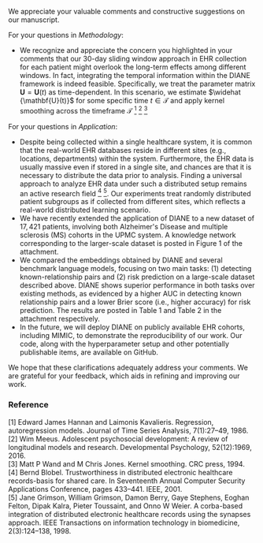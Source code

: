 We appreciate your valuable comments and constructive suggestions on our manuscript.

For your questions in *Methodology*:

- We recognize and appreciate the concern you highlighted in your comments that our 30-day sliding window approach in EHR collection for each patient might overlook the long-term effects among different windows. In fact, integrating the temporal information within the DIANE framework is indeed feasible. Specifically, we treat the parameter matrix $\mathbf{U} = \mathbf{U} (t)$ as time-dependent. In this scenario, we estimate $\widehat {\mathbf{U}(t)}$ for some specific time $t \in \mathcal{T}$ and apply kernel smoothing across the timeframe $\mathcal{T}$ [<sup>1</sup>](#refer-anchor-1) [<sup>2</sup>](#refer-anchor-2) [<sup>3</sup>](#refer-anchor-3)

For your questions in *Application*:

- Despite being collected within a single healthcare system, it is common that the real-world EHR databases reside in different sites (e.g., locations, departments) within the system. Furthermore, the EHR data is usually massive even if stored in a single site, and chances are that it is necessary to distribute the data prior to analysis. Finding a universal approach to analyze EHR data under such a distributed setup remains an active research field [<sup>4</sup>](#refer-anchor-4) [<sup>5</sup>](#refer-anchor-5). Our experiments treat randomly distributed patient subgroups as if collected from different sites, which reflects a real-world distributed learning scenario.
- We have recently extended the application of DIANE to a new dataset of $17,421$ patients, involving both Alzheimer's Disease and multiple sclerosis (MS) cohorts in the UPMC system. A knowledge network corresponding to the larger-scale dataset is posted in Figure 1 of the attachment.
- We compared the embeddings obtained by DIANE and several benchmark language models, focusing on two main tasks: (1) detecting known-relationship pairs and (2) risk prediction on a large-scale dataset described above. DIANE shows superior performance in both tasks over existing methods, as evidenced by a higher AUC in detecting known relationship pairs and a lower Brier score (i.e., higher accuracy) for risk prediction. The results are posted in Table 1 and Table 2 in the attachment respectively.
- In the future, we will deploy DIANE on publicly available EHR cohorts, including MIMIC, to demonstrate the reproducibility of our work. Our code, along with the hyperparameter setup and other potentially publishable items, are available on GitHub.

We hope that these clarifications adequately address your comments. We are grateful for your feedback, 
which aids in refining and improving our work.

### Reference

<div id="refer-anchor-1"></div>
[1] Edward James Hannan and Laimonis Kavalieris. Regression, autoregression models. Journal of Time Series Analysis, 7(1):27–49, 1986.
<div id="refer-anchor-2"></div>
[2] Wim Meeus. Adolescent psychosocial development: A review of longitudinal models and research. Developmental Psychology, 52(12):1969, 2016.
<div id="refer-anchor-3"></div>
[3] Matt P Wand and M Chris Jones. Kernel smoothing. CRC press, 1994.
<div id="refer-anchor-4"></div>
[4] Bernd Blobel. Trustworthiness in distributed electronic healthcare records-basis for shared care. In
Seventeenth Annual Computer Security Applications Conference, pages 433–441. IEEE, 2001.
<div id="refer-anchor-5"></div>
[5] Jane Grimson, William Grimson, Damon Berry, Gaye Stephens, Eoghan Felton, Dipak Kalra, Pieter
Toussaint, and Onno W Weier. A corba-based integration of distributed electronic healthcare records
using the synapses approach. IEEE Transactions on information technology in biomedicine, 2(3):124–138,
1998.

